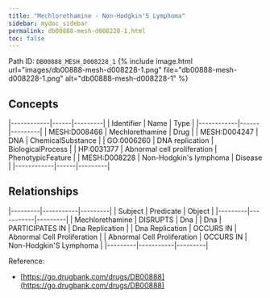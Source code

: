 ```yaml
---
title: "Mechlorethamine - Non-Hodgkin'S Lymphoma"
sidebar: mydoc_sidebar
permalink: db00888-mesh-d008228-1.html
toc: false 
---
```



Path ID: `DB00888_MESH_D008228_1`
{% include image.html url="images/db00888-mesh-d008228-1.png" file="db00888-mesh-d008228-1.png" alt="db00888-mesh-d008228-1" %}

## Concepts

|------------|------|---------|
| Identifier | Name | Type    |
|------------|------|---------|
| MESH:D008466 | Mechlorethamine | Drug |
| MESH:D004247 | DNA | ChemicalSubstance |
| GO:0006260 | DNA replication | BiologicalProcess |
| HP:0031377 | Abnormal cell proliferation | PhenotypicFeature |
| MESH:D008228 | Non-Hodgkin's lymphoma | Disease |
|------------|------|---------|

## Relationships

|---------|-----------|---------|
| Subject | Predicate | Object  |
|---------|-----------|---------|
| Mechlorethamine | DISRUPTS | Dna |
| Dna | PARTICIPATES IN | Dna Replication |
| Dna Replication | OCCURS IN | Abnormal Cell Proliferation |
| Abnormal Cell Proliferation | OCCURS IN | Non-Hodgkin'S Lymphoma |
|---------|-----------|---------|

Reference: 
  - [https://go.drugbank.com/drugs/DB00888](https://go.drugbank.com/drugs/DB00888)
